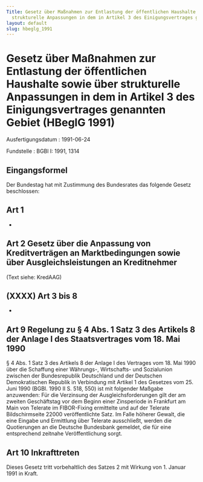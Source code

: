 ```yaml
---
Title: Gesetz über Maßnahmen zur Entlastung der öffentlichen Haushalte sowie über
  strukturelle Anpassungen in dem in Artikel 3 des Einigungsvertrages genannten Gebiet
layout: default
slug: hbeglg_1991
---
```


# Gesetz über Maßnahmen zur Entlastung der öffentlichen Haushalte sowie über strukturelle Anpassungen in dem in Artikel 3 des Einigungsvertrages genannten Gebiet (HBeglG 1991)

Ausfertigungsdatum
:   1991-06-24

Fundstelle
:   BGBl I: 1991, 1314



## Eingangsformel

Der Bundestag hat mit Zustimmung des Bundesrates das folgende Gesetz
beschlossen:


## Art 1

-


## Art 2 Gesetz über die Anpassung von Kreditverträgen an Marktbedingungen sowie über Ausgleichsleistungen an Kreditnehmer

(Text siehe: KredAAG)


## (XXXX) Art 3 bis 8

-


## Art 9 Regelung zu § 4 Abs. 1 Satz 3 des Artikels 8 der Anlage I des Staatsvertrages vom 18. Mai 1990

§ 4 Abs. 1 Satz 3 des Artikels 8 der Anlage I des Vertrages vom 18.
Mai 1990 über die Schaffung einer Währungs-, Wirtschafts- und
Sozialunion zwischen der Bundesrepublik Deutschland und der Deutschen
Demokratischen Republik in Verbindung mit Artikel 1 des Gesetzes vom
25\. Juni 1990 (BGBl. 1990 II S. 518, 550) ist mit folgender Maßgabe
anzuwenden:
Für die Verzinsung der Ausgleichsforderungen gilt der am zweiten
Geschäftstag vor dem Beginn einer Zinsperiode in Frankfurt am Main von
Telerate im FIBOR-Fixing ermittelte und auf der Telerate
Bildschirmseite 22000 veröffentlichte Satz. Im Falle höherer Gewalt,
die eine Eingabe und Ermittlung über Telerate ausschließt, werden die
Quotierungen an die Deutsche Bundesbank gemeldet, die für eine
entsprechend zeitnahe Veröffentlichung sorgt.


## Art 10 Inkrafttreten

Dieses Gesetz tritt vorbehaltlich des Satzes 2 mit Wirkung von 1.
Januar 1991 in Kraft.

